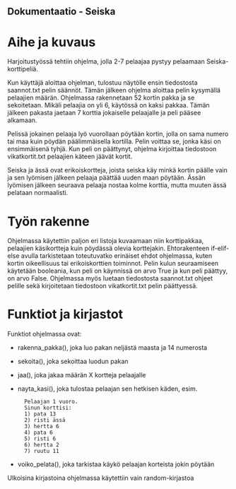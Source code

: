 ## Dokumentaatio - Seiska

# Aihe ja kuvaus

Harjoitustyössä tehtiin ohjelma, jolla 2-7 pelaajaa pystyy pelaamaan Seiska-korttipeliä. 

Kun käyttäjä aloittaa ohjelman, tulostuu näytölle ensin tiedostosta saannot.txt pelin säännöt. Tämän 
jälkeen ohjelma aloittaa pelin kysymällä pelaajien määrän. Ohjelmassa rakennetaan 52 kortin pakka ja 
se sekoitetaan. Mikäli pelaajia on yli 6, käytössä on kaksi pakkaa. Tämän jälkeen pakasta jaetaan 7 
korttia jokaiselle pelaajalle ja peli pääsee alkamaan.

Pelissä jokainen pelaaja lyö vuorollaan pöytään kortin, jolla on sama numero tai maa kuin pöydän 
päälimmäisella kortilla. Pelin voittaa se, jonka käsi on ensimmäisenä tyhjä. Kun peli on päättynyt, 
ohjelma kirjoittaa tiedostoon vikatkortit.txt pelaajien käteen jäävät kortit.

Seiska ja ässä ovat erikoiskortteja, joista seiska käy minkä kortin päälle vain ja sen lyömisen jälkeen 
pelaaja päättää uuden maan pöytään. Ässän lyömisen jälkeen seuraava pelaaja nostaa kolme korttia, 
mutta muuten ässä pelataan normaalisti.

# Työn rakenne

Ohjelmassa käytettiin paljon eri listoja kuvaamaan niin korttipakkaa, pelaajien käsikortteja kuin
pöydässä olevia korttejakin. Ehtorakenteen if-elif-else avulla tarkistetaan toteutuvatko erinäiset ehdot 
ohjelmassa, kuten kortin oikeellisuus tai erikoiskorttien toiminnot. Pelin kulun seuraamiseen 
käytetään booleania, kun peli on käynnissä on arvo True ja kun peli päättyy, on arvo False. Ohjelmassa 
myös luetaan tiedostosta saannot.txt ohjeet pelille sekä kirjoitetaan tiedostoon vikatkortit.txt pelin 
päättyessä.

# Funktiot ja kirjastot

Funktiot ohjelmassa ovat:

- rakenna_pakka(), joka luo pakan neljästä maasta ja 14 numerosta
- sekoita(), joka sekoittaa luodun pakan
- jaa(), joka jakaa määrän X kortteja pelaajalle
- nayta_kasi(), joka tulostaa pelaajan sen hetkisen käden, esim.

        Pelaajan 1 vuoro.
        Sinun korttisi:
        1) pata 13
        2) risti ässä
        3) hertta 6
        4) pata 6
        5) risti 6
        6) hertta 2
        7) ruutu 11
- voiko_pelata(), joka tarkistaa käykö pelaajan korteista jokin pöytään

Ulkoisina kirjastoina ohjelmassa käytettiin vain random-kirjastoa
